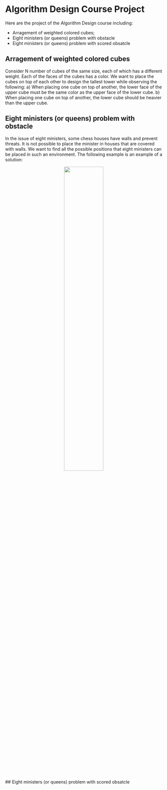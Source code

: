 # Algorithm Design Course Project
Here are the project of the Algorithm Design course including:
* Arragement of weighted colored cubes;
* Eight ministers (or queens) problem with obstacle
* Eight ministers (or queens) problem with scored obsatcle

##  Arragement of weighted colored cubes
Consider N number of cubes of the same size, each of which has a different weight. Each of the faces of the cubes has a color. We want to place the cubes on top of each other to design the tallest tower while observing the following:
a) When placing one cube on top of another, the lower face of the upper cube must be the same color as the upper face of the lower cube.
b) When placing one cube on top of another, the lower cube should be heavier than the upper cube.

## Eight ministers (or queens) problem with obstacle
In the issue of eight ministers, some chess houses have walls and prevent threats. It is not possible to place the minister in houses that are covered with walls. We want to find all the possible positions that eight ministers can be placed in such an environment. The following example is an example of a solution:

<p align="center">
<img src="https://user-images.githubusercontent.com/93929227/204458807-e77c6f1a-7366-444c-8936-c67b403ff53a.png" width="50%" height="50%">
<p/>
## Eight ministers (or queens) problem with scored obsatcle
